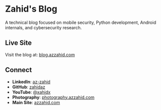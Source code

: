 # Zahid's Blog

A technical blog focused on mobile security, Python development, Android internals, and cybersecurity research.

## Live Site
Visit the blog at: [blog.azzahid.com](https://blog.azzahid.com)


## Connect
- **LinkedIn**: [az-zahid](https://www.linkedin.com/in/az-zahid/)
- **GitHub**: [zahidaz](https://github.com/zahidaz)
- **YouTube**: [@xahidx](https://www.youtube.com/@xahidx)
- **Photography**: [photography.azzahid.com](https://photography.azzahid.com)
- **Main Site**: [azzahid.com](https://azzahid.com)
